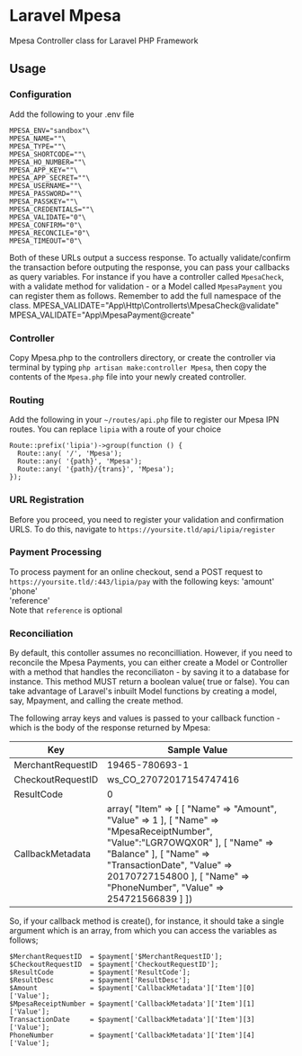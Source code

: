 # Laravel Mpesa
Mpesa Controller class for Laravel PHP Framework

## Usage
### Configuration
Add the following to your .env file

    MPESA_ENV="sandbox"\
    MPESA_NAME=""\
    MPESA_TYPE=""\
    MPESA_SHORTCODE=""\
    MPESA_HO_NUMBER=""\
    MPESA_APP_KEY=""\
    MPESA_APP_SECRET=""\
    MPESA_USERNAME=""\
    MPESA_PASSWORD=""\
    MPESA_PASSKEY=""\
    MPESA_CREDENTIALS=""\
    MPESA_VALIDATE="0"\
    MPESA_CONFIRM="0"\
    MPESA_RECONCILE="0"\
    MPESA_TIMEOUT="0"\


Both of these URLs output a success response. To actually validate/confirm the transaction before outputing the response, you can pass your callbacks as query variables. For instance if you have a controller called `MpesaCheck`, with a validate method for validation - or a Model called `MpesaPayment` you can register them as follows. Remember to add the full namespace of the class.
    MPESA_VALIDATE="App\Http\Controllerts\MpesaCheck@validate"\
    MPESA_VALIDATE="App\MpesaPayment@create"

### Controller
Copy Mpesa.php to the controllers directory, or create the controller via terminal by typing `php artisan make:controller Mpesa`, then copy the contents of the `Mpesa.php` file into your newly created controller.

### Routing
Add the following in your `~/routes/api.php` file to register our Mpesa IPN routes. You can replace `lipia` with a route of your choice

    Route::prefix('lipia')->group(function () {
      Route::any( '/', 'Mpesa');
      Route::any( '{path}', 'Mpesa');
      Route::any( '{path}/{trans}', 'Mpesa');
    });

### URL Registration
Before you proceed, you need to register your validation and confirmation URLS. To do this, navigate to `https://yoursite.tld/api/lipia/register`

### Payment Processing
To process payment for an online checkout, send a POST request to `https://yoursite.tld/:443/lipia/pay` with the following keys:
 'amount'\
 'phone'\
 'reference'\
Note that `reference` is optional

### Reconciliation

By default, this contoller assumes no reconcilliation. However, if you need to reconcile the Mpesa Payments, you can either create a Model or Controller with a method that handles the reconciliaton - by saving it to a database for instance. This method MUST return a boolean value( true or false).
You can take advantage of Laravel's inbuilt Model functions by creating a model, say, Mpayment, and calling the create method.

The following array keys and values is passed to your callback function - which is the body of the response returned by Mpesa:
<table>
    <thead>
        <th>Key</th>
        <th>Sample Value</th>
    </thead>
    <tbody>
        <tr>
            <td>MerchantRequestID</td>
            <td>19465-780693-1</td>
        </tr>
        <tr>
            <td>CheckoutRequestID</td>
            <td>ws_CO_27072017154747416</td>
        </tr>
        <tr>
            <td>ResultCode</td>
            <td>0</td>
        </tr>
        <tr>
            <td>CallbackMetadata</td>
            <td>array( "Item" => [
          [
            "Name" => "Amount",
            "Value" => 1
          ],
          [
            "Name" => "MpesaReceiptNumber",
            "Value":"LGR7OWQX0R"
          ],
          [
            "Name" => "Balance"
          ],
          [
            "Name" => "TransactionDate",
            "Value" => 20170727154800
          ],
          [
            "Name" => "PhoneNumber",
            "Value" => 254721566839
          ]
        ])</td>
        </tr>
    </tbody>
</table>

So, if your callback method is create(), for instance, it should take a single argument which is an array, from which you can access the variables as follows;

    $MerchantRequestID  = $payment['$MerchantRequestID'];
    $CheckoutRequestID  = $payment['CheckoutRequestID'];
    $ResultCode         = $payment['ResultCode'];
    $ResultDesc         = $payment['ResultDesc'];
    $Amount             = $payment['CallbackMetadata']['Item'][0]['Value'];
    $MpesaReceiptNumber = $payment['CallbackMetadata']['Item'][1]['Value'];
    TransactionDate     = $payment['CallbackMetadata']['Item'][3]['Value'];
    PhoneNumber         = $payment['CallbackMetadata']['Item'][4]['Value'];
